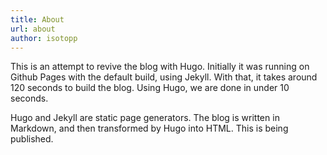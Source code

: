 ```yaml
---
title: About
url: about
author: isotopp
---
```


This is an attempt to revive the blog with Hugo.
Initially it was running on Github Pages with the default build, using Jekyll.
With that, it takes around 120 seconds to build the blog.
Using Hugo, we are done in under 10 seconds.

Hugo and Jekyll are static page generators.
The blog is written in Markdown, and then transformed by Hugo into HTML.
This is being published.
